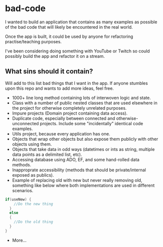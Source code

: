 # bad-code

I wanted to build an application that contains as many examples as possible of the bad code that will likely be encountered in the real world.

Once the app is built, it could be used by anyone for refactoring practise/teaching purposes.

I've been considering doing something with YouTube or Twitch so could possibly build the app and refactor it on a stream.

## What sins should it contain?
Will add to this list bad things that I want in the app. If anyone stumbles upon this repo and wants to add more ideas, feel free.

* 1000+ line long method containing lots of interwoven logic and state.
* Class with a number of public nested classes that are used elsewhere in the project for otherwise completely unrelated purposes.
* Impure projects (Domain project containing data access).
* Duplicate code, especially between connected and otherwise-unconnected projects. Include some "incidentally" identical code examples.
* Utils project, because every application has one.
* Objects that wrap other objects but also expose them publicly with other objects using them.
* Objects that take data in odd ways (datetimes or ints as string, multiple data points as a delimited list, etc).
* Accessing database using ADO, EF, and some hand-rolled data methods.
* Inapproprate accessibility (methods that should be private/internal exposed as publics).
* Example of replacing old with new but never really removing old, something like below where both implementations are used in different scenarios.
```csharp
if(useNew) {
    //Do the new thing
  }
  else
  {
    //Do the old thing
  }
}
```
* More...
